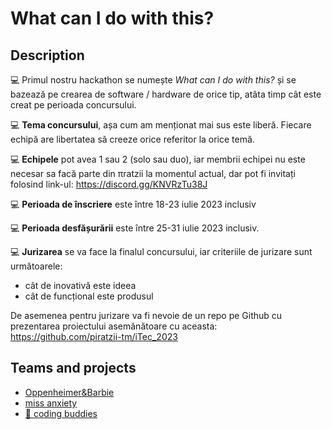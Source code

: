 # What can I do with this?

## Description

💻  Primul nostru hackathon se numește *What can I do with this?* și se bazează pe crearea de software / hardware de orice tip, atâta timp cât este creat pe perioada concursului. 
 
💻  **Tema concursului**, așa cum am menționat mai sus este liberă. Fiecare echipă are libertatea să creeze orice referitor la orice temă.

💻 **Echipele** pot avea 1 sau 2 (solo sau duo), iar membrii echipei nu este necesar sa facă parte din πratzii la momentul actual, dar pot fi invitați folosind link-ul: https://discord.gg/KNVRzTu38J

💻 **Perioada de înscriere** este între 18-23 iulie 2023 inclusiv

💻 **Perioada desfășurării** este între 25-31 iulie 2023 inclusiv.

💻 **Jurizarea** se va face la finalul concursului, iar criteriile de jurizare sunt următoarele:
- cât de inovativă este ideea
- cât de funcțional este produsul

De asemenea pentru jurizare va fi nevoie de un repo pe Github cu prezentarea proiectului asemănătoare cu aceasta: https://github.com/piratzii-tm/iTec_2023

## Teams and projects

- [ Oppenheimer&Barbie ](https://github.com/PopIulian88/Piratzi-Hackerton_1_Edition)
- [ miss anxiety ](https://github.com/gabrielabutnaru/find-my-spot)
- [ 🎯 coding buddies ](https://github.com/RaevschiCatalin/codebuddy/tree/main)
